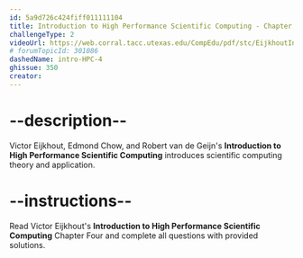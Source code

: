 ```yaml
---
id: 5a9d726c424fiff011111104
title: Introduction to High Performance Scientific Computing - Chapter 4
challengeType: 2
videoUrl: https://web.corral.tacc.utexas.edu/CompEdu/pdf/stc/EijkhoutIntroToHPC.pdf
# forumTopicId: 301086
dashedName: intro-HPC-4
ghissue: 350
creator: 
---
```


# --description--

Victor Eijkhout, Edmond Chow, and Robert van de Geijn's __Introduction to High Performance Scientific Computing__ introduces scientific computing theory and application.

# --instructions--

Read Victor Eijkhout's __Introduction to High Performance Scientific Computing__ Chapter Four and complete all questions with provided solutions.